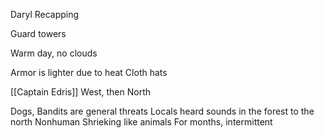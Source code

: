 Daryl Recapping

Guard towers

Warm day, no clouds

Armor is lighter due to heat
Cloth hats

[[Captain Edris]]
West, then North

Dogs, Bandits are general threats
Locals heard sounds in the forest to the north
Nonhuman Shrieking like animals
For months, intermittent



